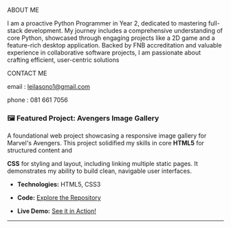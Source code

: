 ABOUT ME 

I am a proactive Python Programmer in Year 2, dedicated to mastering full-stack development. My journey includes a comprehensive understanding of core Python, showcased through engaging projects like a 2D game and a feature-rich desktop application. Backed by FNB accreditation and valuable experience in collaborative software projects, I am passionate about crafting efficient, user-centric solutions

CONTACT ME 

email : leilasono1@gmail.com

phone : 081 661 7056

### 🖼️ Featured Project: Avengers Image Gallery

A foundational web project showcasing a responsive image gallery for Marvel's Avengers. This project solidified my skills in core **HTML5** for structured content and 

**CSS** for styling and layout, including linking multiple static pages. It demonstrates my ability to build clean, navigable user interfaces.

* **Technologies:** HTML5, CSS3
  
* **Code:** [Explore the Repository](https://github.com/leilas25/Avengers-game)
  
* **Live Demo:** [See it in Action!](https://leilas25.github.io/Avengers-game/)

---
